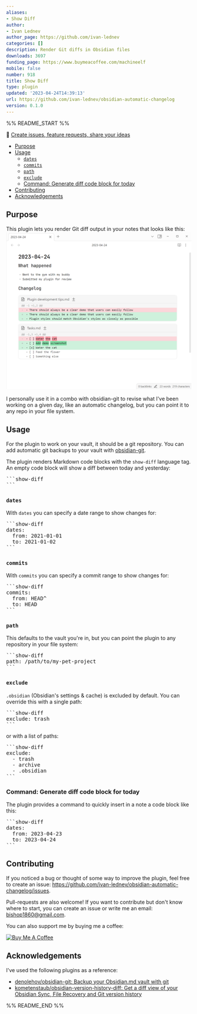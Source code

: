```yaml
---
aliases:
- Show Diff
author:
- Ivan Lednev
author_page: https://github.com/ivan-lednev
categories: []
description: Render Git diffs in Obsidian files
downloads: 3697
funding_page: https://www.buymeacoffee.com/machineelf
mobile: false
number: 918
title: Show Diff
type: plugin
updated: '2023-04-24T14:39:13'
url: https://github.com/ivan-lednev/obsidian-automatic-changelog
version: 0.1.0
---
```


%% README_START %%

🐞 [Create issues, feature requests, share your ideas](https://github.com/ivan-lednev/obsidian-automatic-changelog/issues)

<!-- TOC -->
  * [Purpose](#purpose)
  * [Usage](#usage)
    * [`dates`](#dates)
    * [`commits`](#commits)
    * [`path`](#path)
    * [`exclude`](#exclude)
    * [Command: Generate diff code block for today](#command--generate-diff-code-block-for-today)
  * [Contributing](#contributing)
  * [Acknowledgements](#acknowledgements)
<!-- TOC -->

## Purpose

This plugin lets you render Git diff output in your notes that looks like this:
![](https://raw.githubusercontent.com/ivan-lednev/obsidian-automatic-changelog/HEAD/demo.png)

I personally use it in a combo with obsidian-git to revise what I've been working on a given day, like an automatic
changelog, but you can point it to any repo in your file system.

## Usage

For the plugin to work on your vault, it should be a git repository. You can add automatic git backups to your vault with [obsidian-git](https://github.com/denolehov/obsidian-git).

The plugin renders Markdown code blocks with the `show-diff` language tag. An empty code block will show a diff between today and yesterday:

<pre>
```show-diff
```
</pre>

### `dates`

With `dates` you can specify a date range to show changes for:
<pre>
```show-diff
dates:
  from: 2021-01-01
  to: 2021-01-02
```
</pre>

### `commits`

With `commits` you can specify a commit range to show changes for:
<pre>
```show-diff
commits:
  from: HEAD^
  to: HEAD
```
</pre>

### `path`

This defaults to the vault you're in, but you can point the plugin to any repository in your file system:
<pre>
```show-diff
path: /path/to/my-pet-project
```
</pre>

### `exclude`

`.obsidian` (Obsidian's settings & cache) is excluded by default. You can override this with a single path:
<pre>
```show-diff
exclude: trash
```
</pre>

or with a list of paths:
<pre>
```show-diff
exclude:
  - trash
  - archive
  - .obsidian
```
</pre>

### Command: Generate diff code block for today

The plugin provides a command to quickly insert in a note a code block like this:
<pre>
```show-diff
dates:
  from: 2023-04-23
  to: 2023-04-24
```
</pre>

## Contributing

If you noticed a bug or thought of some way to improve the plugin, feel free to create an
issue: https://github.com/ivan-lednev/obsidian-automatic-changelog/issues.

Pull-requests are also welcome! If you want to contribute but don't know where to start, you can create an issue or
write me an email: <bishop1860@gmail.com>.

You can also support me by buying me a coffee:

<a href="https://www.buymeacoffee.com/machineelf" target="_blank"><img src="https://cdn.buymeacoffee.com/buttons/v2/default-yellow.png" alt="Buy Me A Coffee" style="height: 60px !important;width: 217px !important;" ></a>

## Acknowledgements

I've used the following plugins as a reference:

- [denolehov/obsidian-git: Backup your Obsidian.md vault with git](https://github.com/denolehov/obsidian-git)
- [kometenstaub/obsidian-version-history-diff: Get a diff view of your Obsidian Sync, File Recovery and Git version history](https://github.com/kometenstaub/obsidian-version-history-diff)


%% README_END %%
